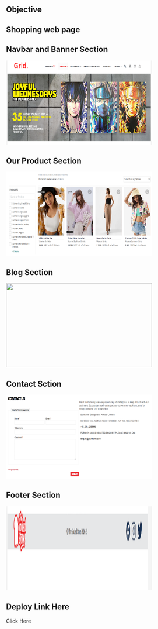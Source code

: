 ## Objective
## Shopping web page</div>

## Navbar and Banner Section
<div><img src="https://github.com/Shanu-Git2002/Masai_eveluation-1/blob/main/assets/Screenshot%20(893).png" width="400" height="230px"> </div>

## Our Product Section
<div><img src="https://github.com/Shanu-Git2002/Masai_eveluation-1/blob/main/assets/Screenshot%20(894).png" width="400" height="230px"> </div>

## Blog Section
<div><img src="https://github.com/Shanu-Git2002/Masai_eveluation-1/blob/main/assets/Screenshot%20(895).pngg" width="400" height="230px"> </div>

## Contact Sction
<div><img src="https://github.com/Shanu-Git2002/Masai_eveluation-1/blob/main/assets/Screenshot%20(896).png" width="400" height="230px"> </div>

## Footer Section
<div><img src="https://github.com/Shanu-Git2002/Masai_eveluation-1/blob/main/assets/Screenshot%20(897).png" width="400" height="230px"> </div>


## Deploy Link Here
<div href="https://profound-basbousa-b16987.netlify.app/" alt="Hey👶">Click Here</div>
